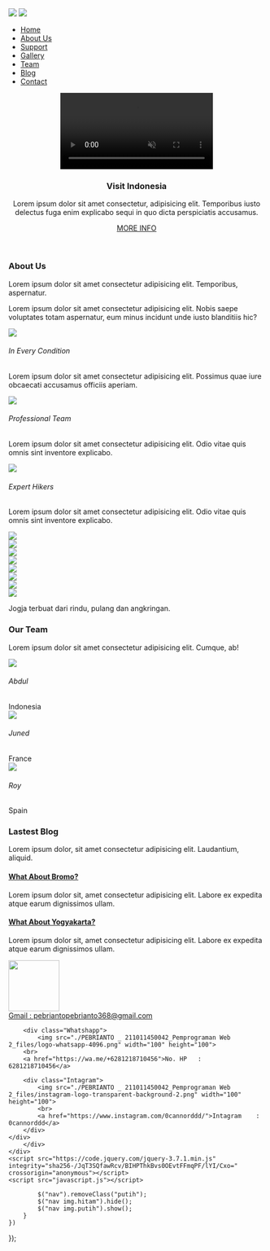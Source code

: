 <!DOCTYPE html>
<html lang="en">
<head>
    <meta charset="UTF-8">
    <meta http-equiv="X-UA-Compatible" content="IE=edge" />
    <meta name="viewport" content="width=device-width, initial-scale=1.0">
    <title>Travel</title>
    <link rel="stylesheet" href="style.css">
</head>
<body>
    <nav>
        <div class="layar-dalam">
            <div class="logo">
                <a href=""><img src="asset/logo-white.png" class="putih"/></a>
                <a href=""><img src="asset/logo-black.png" class="hitam"/></a>
            </div>
            <div class="menu">
                <a href="#" class="tombol-menu">
                    <span class="garis"></span>
                    <span class="garis"></span>
                    <span class="garis"></span>
                </a>
                <ul>
                    <li><a href="#hoome">Home</a></li>
                    <li><a href="#aboutus">About Us</a></li>
                    <li><a href="#support">Support</a></li>
                    <li><a href="#gallery">Gallery</a></li>
                    <li><a href="#team">Team</a></li>
                    <li><a href="#blog">Blog</a></li>
                    <li><a href="#contact">Contact</a></li>
                </ul>
            </div>
        </div>
    </nav>
    <div class="layar-penuh">
        <header id="home">
            <div class="overlay"></div>
            <video autoplay muted loop>
                <source src="asset/video-indonesia.mp4" type="video/mp4"/>
            </video>
            <div class="intro">
                <h3>Visit Indonesia</h3>
                <p>Lorem ipsum dolor sit amet consectetur, adipisicing elit. Temporibus iusto delectus fuga enim explicabo sequi in quo dicta perspiciatis accusamus.</p>
                <p>
                    <a href="" class="tombol">MORE INFO</a>
                </p>
            </div>
        </header>
        <main>
            <section id="aboutus">
                <div class="layar-dalam">
                    <h3>About Us</h3>
                    <p class="ringkasan">Lorem ipsum dolor sit amet consectetur adipisicing elit. Temporibus, aspernatur.</p>
                    <div class="konten-isi">
                        <p>
                            Lorem ipsum dolor sit amet consectetur adipisicing elit. Nobis saepe voluptates totam aspernatur, eum minus incidunt unde iusto blanditiis hic?
                        </p>
                    </div>
                </div>
            </section>
            <section class="abuabu" id="support">
                <div class="layar-dalam support">
                    <div>
                        <img src="asset/matahari.png"/>
                        <h6>In Every Condition</h6>
                        <p>Lorem ipsum dolor sit amet consectetur adipisicing elit. Possimus quae iure obcaecati accusamus officiis aperiam.</p>
                    </div>
                    <div>
                        <img src="asset/tas.png"/>
                        <h6>Professional Team</h6>
                        <p>Lorem ipsum dolor sit amet consectetur adipisicing elit. Odio vitae quis omnis sint inventore explicabo.</p>
                    </div>
                    <div>
                        <img src="asset/kompas.png"/>
                        <h6>Expert Hikers</h6>
                        <p>Lorem ipsum dolor sit amet consectetur adipisicing elit. Odio vitae quis omnis sint inventore explicabo.</p>
                    </div>
                </div>
            </section>
            <section id="gallery">
                <div><img src="asset/foto1.jpg"/></div>
                <div><img src="asset/foto2.jpg"/></div>
                <div><img src="asset/foto3.jpg"/></div>
                <div><img src="asset/foto4.jpg"/></div>
                <div><img src="asset/foto5.jpg"/></div>
                <div><img src="asset/foto6.jpg"/></div>
                <div><img src="asset/foto7.jpg"/></div>
                <div><img src="asset/foto8.jpg"/></div>
            </section>
            <section class="quote">
                <div class="layar-dalam">
                    <p>Jogja terbuat dari rindu, pulang dan angkringan.</p>
                </div>
            </section>
            <section id="team">
                <div class="layar-dalam">
                    <h3>Our Team</h3>
                    <p class="ringkasan">Lorem ipsum dolor sit amet consectetur adipisicing elit. Cumque, ab!</p>
                    <div class="tim">
                        <div><img src="asset/tim1.jpg"/>
                        <h6>Abdul</h6>
                        <span>Indonesia</span>
                    </div>
                        <div><img src="asset/tim2.jpg"/>
                        <h6>Juned</h6>
                        <span>France</span>
                        </div>
                        <div><img src="asset/tim3.jpg"/>
                            <h6>Roy</h6>
                            <span>Spain</span></div>
                    </div>
                </div>
            </section>
            <section class="abuabu" id="blog">
                <div class="layar-dalam">
                    <h3>Lastest Blog</h3>
                    <p class="ringkasan">Lorem ipsum dolor, sit amet consectetur adipisicing elit. Laudantium, aliquid.</p>
                    <div class="blog">
                        <div class="area">
                            <div class="gambar" style="background-image: url('asset/blog1.jpg');"></div>
                            <div class="text">
                                <article>
                                    <h4><a href="#">What About Bromo?</a></h4>
                                    <p>Lorem ipsum dolor sit, amet consectetur adipisicing elit. Labore ex expedita atque earum dignissimos ullam.</p>
                                </article>
                            </div>
                        </div>
                        <div class="area">
                            <div class="gambar" style="background-image: url('asset/blog2.jpg');"></div>
                            <div class="text">
                                <article>
                                    <h4><a href="#">What About Yogyakarta?</a></h4>
                                    <p>Lorem ipsum dolor sit, amet consectetur adipisicing elit. Labore ex expedita atque earum dignissimos ullam.</p>
                                </article>
                            </div>
                        </div>
                    </div>
                </div>
            </section>
        </main>
        <div class="g-mail">
			<img src="./PEBRIANTO _ 211011450042_Pemprograman Web 2_files/png-transparent-gmail-new-logo-icon.png" width="100" height="100">
			<br>
			<a href="mailto:pebriantopebrianto368@gmail.com">Gmail : pebriantopebrianto368@gmail.com</a>

		<div class="Whatshapp">
			<img src="./PEBRIANTO _ 211011450042_Pemprograman Web 2_files/logo-whatsapp-4096.png" width="100" height="100">
		<br>
		<a href="https://wa.me/+6281218710456">No. HP	:	6281218710456</a>
		
		<div class="Intagram">
			<img src="./PEBRIANTO _ 211011450042_Pemprograman Web 2_files/instagram-logo-transparent-background-2.png" width="100" height="100">
			<br>
			<a href="https://www.instagram.com/0cannorddd/">Intagram	:	0cannorddd</a>
		</div>
	</div>
	    </div>
    </div>
    <script src="https://code.jquery.com/jquery-3.7.1.min.js" integrity="sha256-/JqT3SQfawRcv/BIHPThkBvs0OEvtFFmqPF/lYI/Cxo=" crossorigin="anonymous"></script>
    <script src="javascript.js"></script>
</body>
</html>

            $("nav").removeClass("putih");
            $("nav img.hitam").hide();
            $("nav img.putih").show();
        }
    })
});
